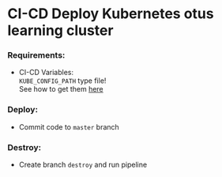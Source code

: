 # CI-CD Deploy Kubernetes otus learning cluster

### Requirements:
* CI-CD Variables:  
`KUBE_CONFIG_PATH` type file!  
See how to get them [here](https://cloud.yandex.ru/ru/docs/managed-kubernetes/operations/connect/create-static-conf)  


### Deploy:
* Commit code to `master` branch

### Destroy:
* Create branch `destroy` and run pipeline